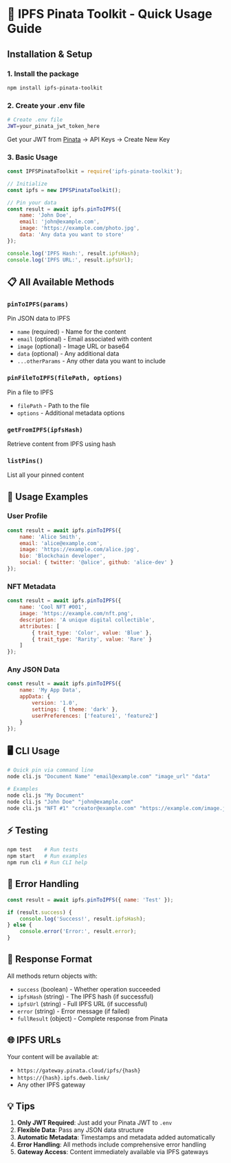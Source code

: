 # 🚀 IPFS Pinata Toolkit - Quick Usage Guide

## Installation & Setup

### 1. Install the package
```bash
npm install ipfs-pinata-toolkit
```

### 2. Create your .env file
```bash
# Create .env file
JWT=your_pinata_jwt_token_here
```

Get your JWT from [Pinata](https://app.pinata.cloud/) → API Keys → Create New Key

### 3. Basic Usage

```javascript
const IPFSPinataToolkit = require('ipfs-pinata-toolkit');

// Initialize
const ipfs = new IPFSPinataToolkit();

// Pin your data
const result = await ipfs.pinToIPFS({
    name: 'John Doe',
    email: 'john@example.com', 
    image: 'https://example.com/photo.jpg',
    data: 'Any data you want to store'
});

console.log('IPFS Hash:', result.ipfsHash);
console.log('IPFS URL:', result.ipfsUrl);
```

## 📋 All Available Methods

### `pinToIPFS(params)`
Pin JSON data to IPFS
- `name` (required) - Name for the content
- `email` (optional) - Email associated with content
- `image` (optional) - Image URL or base64
- `data` (optional) - Any additional data
- `...otherParams` - Any other data you want to include

### `pinFileToIPFS(filePath, options)`
Pin a file to IPFS
- `filePath` - Path to the file
- `options` - Additional metadata options

### `getFromIPFS(ipfsHash)`
Retrieve content from IPFS using hash

### `listPins()`
List all your pinned content

## 🎯 Usage Examples

### User Profile
```javascript
const result = await ipfs.pinToIPFS({
    name: 'Alice Smith',
    email: 'alice@example.com',
    image: 'https://example.com/alice.jpg',
    bio: 'Blockchain developer',
    social: { twitter: '@alice', github: 'alice-dev' }
});
```

### NFT Metadata
```javascript
const result = await ipfs.pinToIPFS({
    name: 'Cool NFT #001',
    image: 'https://example.com/nft.png',
    description: 'A unique digital collectible',
    attributes: [
        { trait_type: 'Color', value: 'Blue' },
        { trait_type: 'Rarity', value: 'Rare' }
    ]
});
```

### Any JSON Data
```javascript
const result = await ipfs.pinToIPFS({
    name: 'My App Data',
    appData: {
        version: '1.0',
        settings: { theme: 'dark' },
        userPreferences: ['feature1', 'feature2']
    }
});
```

## 🖥️ CLI Usage

```bash
# Quick pin via command line
node cli.js "Document Name" "email@example.com" "image_url" "data"

# Examples
node cli.js "My Document"
node cli.js "John Doe" "john@example.com" 
node cli.js "NFT #1" "creator@example.com" "https://example.com/image.jpg"
```

## ⚡ Testing

```bash
npm test    # Run tests
npm start   # Run examples
npm run cli # Run CLI help
```

## 🔧 Error Handling

```javascript
const result = await ipfs.pinToIPFS({ name: 'Test' });

if (result.success) {
    console.log('Success!', result.ipfsHash);
} else {
    console.error('Error:', result.error);
}
```

## 📝 Response Format

All methods return objects with:
- `success` (boolean) - Whether operation succeeded
- `ipfsHash` (string) - The IPFS hash (if successful)
- `ipfsUrl` (string) - Full IPFS URL (if successful)
- `error` (string) - Error message (if failed)
- `fullResult` (object) - Complete response from Pinata

## 🌐 IPFS URLs

Your content will be available at:
- `https://gateway.pinata.cloud/ipfs/{hash}`
- `https://{hash}.ipfs.dweb.link/`
- Any other IPFS gateway

## 💡 Tips

1. **Only JWT Required**: Just add your Pinata JWT to `.env`
2. **Flexible Data**: Pass any JSON data structure
3. **Automatic Metadata**: Timestamps and metadata added automatically
4. **Error Handling**: All methods include comprehensive error handling
5. **Gateway Access**: Content immediately available via IPFS gateways
